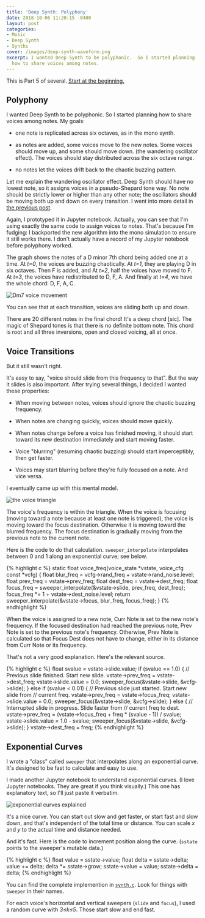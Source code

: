 ```yaml
---
title: 'Deep Synth: Polyphony'
date: 2018-10-06 11:20:15 -0400
layout: post
categories:
- Music
- Deep Synth
- Synths
cover: /images/deep-synth-waveform.png
excerpt: I wanted Deep Synth to be polyphonic.  So I started planning
  how to share voices among notes.
---
```

This is Part 5 of several.
[Start at the beginning.](/2018/09/27/deep-synth-introduction)

## Polyphony

I wanted Deep Synth to be polyphonic.  So I started planning how to
share voices among notes.  My goals:

- one note is replicated across six octaves, as in the mono synth.

- as notes are added, some voices move to the new notes.  Some
  voices should move up, and some should move down.  (the wandering
  oscillator effect).  The voices should stay distributed across
  the six octave range.

- no notes let the voices drift back to the chaotic buzzing pattern.

Let me explain the wandering oscillator effect.  Deep Synth should
have no lowest note, so it assigns voices in a pseudo-Shepard tone
way.  No note should be strictly lower or higher than any other note;
the oscillators should be moving both up and down on every transition.
I went into more detail in
[the previous post](/2018/10/04/deep-synth-playing-notes).

Again, I prototyped it in Jupyter notebook.  Actually, you can see
that I'm using exactly the same code to assign voices to notes.
That's because I'm fudging: I backported the new algorithm into the
mono simulation to ensure it still works there.  I don't actually have
a record of my Jupyter notebook before polyphony worked.

The graph shows the notes of a D minor 7th chord being added one at a
time.  At *t=0*, the voices are buzzing chaotically.  At *t=1*, they
are playing D in six octaves.  Then F is added, and At *t=2*, half the
voices have moved to F.  At *t=3*, the voices have redistributed to D,
F, A.  And finally at *t=4*, we have the whole chord: D, F, A, C.

![Dm7 voice movement](/images/deep-synth/jupyter-Dm7.png)

You can see that at each transition, voices are sliding both up and
down.

There are 20 different notes in the final chord!  It's a deep chord
[sic].  The magic of Shepard tones is that there is no definite
bottom note.  This chord is root and all three inversions, open and
closed voicing, all at once.

## Voice Transitions

But it still wasn't right.

It's easy to say, "voice should slide from this frequency to that".
But the way it slides is also important.  After trying several things,
I decided I wanted these properties:

- When moving between notes, voices should ignore the chaotic buzzing
  frequency.

- When notes are changing quickly, voices should move quickly.

- When notes change before a voice has finished moving, it should
  start toward its new destination immediately and start moving
  faster.

- Voice "blurring" (resuming chaotic buzzing) should start
  imperceptibly, then get faster.
  
- Voices may start blurring before they're fully focused on a note.
  And vice versa.

I eventually came up with this mental model.

![the voice triangle](/images/deep-synth/voice-triangle.png)

The voice's frequency is within the triangle.  When the voice is
focusing (moving toward a note because at least one note is
triggered), the voice is moving toward the focus destination.
Otherwise it is moving toward the blurred frequency.  The focus
destination is gradually moving from the previous note to the current
note.

Here is the code to do that calculation.  `sweeper_interpolate`
interpolates between 0 and 1 along an exponential curve; see below.

{% highlight c %}
static float voice_freq(voice_state *vstate, voice_cfg const *vcfg)
{
    float blur_freq = vcfg->rand_freq + vstate->rand_noise.level;
    float prev_freq = vstate->prev_freq;
    float dest_freq = vstate->dest_freq;
    float focus_freq =
        sweeper_interpolate(&vstate->slide, prev_freq, dest_freq);
    focus_freq *= 1 + vstate->dest_noise.level;
    return sweeper_interpolate(&vstate->focus, blur_freq, focus_freq);
}
{% endhighlight %}

When the voice is assigned to a new note, Curr Note is set to the new
note's frequency.  If the focused destination had reached the previous
note, Prev Note is set to the previous note's frequency.  Otherwise,
Prev Note is calculated so that Focus Dest does not have to change,
either in its distance from Curr Note or its frequency.

That's not a very good explanation.  Here's the relevant source.

{% highlight c %}
    float svalue = vstate->slide.value;
    if (svalue == 1.0) {
        // Previous slide finished.  Start new slide.
        vstate->prev_freq = vstate->dest_freq;
        vstate->slide.value = 0.0;
        sweeper_focus(&vstate->slide, &vcfg->slide);
    } else if (svalue < 0.01) {
        // Previous slide just started.  Start new slide from
        // current freq.
        vstate->prev_freq = vstate->focus_freq;
        vstate->slide.value = 0.0;
        sweeper_focus(&vstate->slide, &vcfg->slide);
    } else {
        // Interrupted slide in progress.  Slide faster from
        // current freq to dest.
        vstate->prev_freq =
            (vstate->focus_freq + freq * (svalue - 1)) / svalue;
        vstate->slide.value = 1.0 - svalue;
        sweeper_focus(&vstate->slide, &vcfg->slide);
    }
    vstate->dest_freq = freq;
{% endhighlight %}

## Exponential Curves

I wrote a "class" called `sweeper` that interpolates along an
exponential curve.  It's designed to be fast to calculate and
easy to use.

I made another Jupyter notebook to understand exponential curves.  (I
love Jupyter notebooks.  They are great if you think visually.)  This
one has explanatory text, so I'll just paste it verbatim.

![exponential curves explained](/images/deep-synth/jupyter-exponentials.png)

It's a nice curve.  You can start out slow and get faster, or start
fast and slow down, and that's independent of the total time or
distance.  You can scale *x* and *y* to the actual time and distance
needed.

And it's fast.  Here is the code to increment position along the curve.
(`sstate` points to the sweeper's mutable data.)

{% highlight c %}
    float value = sstate->value;
    float delta = sstate->delta;
    value += delta;
    delta *= sstate->grow;
    sstate->value = value;
    sstate->delta = delta;
{% endhighlight %}

You can find the complete implemention in 
[`synth.c`](https://github.com/kbob/deep-synth/blob/master/src/synth.c).
Look for things with `sweeper` in their names.

For each voice's horizontal and vertical sweepers (`slide` and
`focus`), I used a random curve with *3≤k≤5*.  Those start slow
and end fast.
